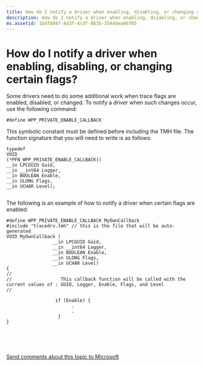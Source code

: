 ```yaml
---
title: How do I notify a driver when enabling, disabling, or changing certain flags
description: How do I notify a driver when enabling, disabling, or changing certain flags
ms.assetid: 1bdf8047-8d3f-4cdf-883b-3544dea06705
---
```


# How do I notify a driver when enabling, disabling, or changing certain flags?


Some drivers need to do some additional work when trace flags are enabled, disabled, or changed. To notify a driver when such changes occur, use the following command:

```
#define WPP_PRIVATE_ENABLE_CALLBACK 
```

This symbolic constant must be defined before including the TMH file. The function signature that you will need to write is as follows:

```
typedef
VOID
(*PFN_WPP_PRIVATE_ENABLE_CALLBACK)(
__in LPCGUID Guid,
__in __int64 Logger,
__in BOOLEAN Enable,
__in ULONG Flags,
__in UCHAR Level);
 
```

The following is an example of how to notify a driver when certain flags are enabled:

```
#define WPP_PRIVATE_ENABLE_CALLBACK MyOwnCallback
#include "tracedrv.tmh" // this is the file that will be auto-generated 
VOID MyOwnCallback (
                 __in LPCGUID Guid,
                 __in __int64 Logger,
                 __in BOOLEAN Enable,
                 __in ULONG Flags,
                 __in UCHAR Level) 
{
//                
//                  This callback function will be called with the current values of : GUID, Logger, Enable, Flags, and Level
//                 
 
                  if (Enable) {
                        .
                        .
                   }
} 
```

 

 

[Send comments about this topic to Microsoft](mailto:wsddocfb@microsoft.com?subject=Documentation%20feedback%20[devtest\devtest]:%20How%20do%20I%20notify%20a%20driver%20when%20enabling,%20disabling,%20or%20changing%20certain%20flags?%20%20RELEASE:%20%2811/17/2016%29&body=%0A%0APRIVACY%20STATEMENT%0A%0AWe%20use%20your%20feedback%20to%20improve%20the%20documentation.%20We%20don't%20use%20your%20email%20address%20for%20any%20other%20purpose,%20and%20we'll%20remove%20your%20email%20address%20from%20our%20system%20after%20the%20issue%20that%20you're%20reporting%20is%20fixed.%20While%20we're%20working%20to%20fix%20this%20issue,%20we%20might%20send%20you%20an%20email%20message%20to%20ask%20for%20more%20info.%20Later,%20we%20might%20also%20send%20you%20an%20email%20message%20to%20let%20you%20know%20that%20we've%20addressed%20your%20feedback.%0A%0AFor%20more%20info%20about%20Microsoft's%20privacy%20policy,%20see%20http://privacy.microsoft.com/default.aspx. "Send comments about this topic to Microsoft")




